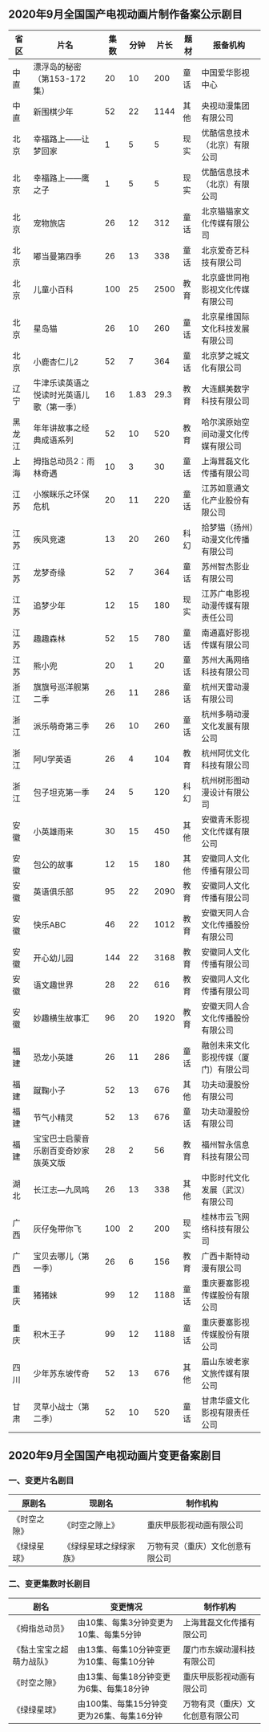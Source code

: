## 2020年9月全国国产电视动画片制作备案公示剧目
 省区 | 片名 | 集数 | 分钟 | 片长 | 题材 | 报备机构 
---|---|---|---|---|---|---
 中直 | 漂浮岛的秘密（第153-172集） | 20 | 10 | 200 | 童话 | 中国爱华影视中心 
 中直 | 新围棋少年 | 52 | 22 | 1144 | 其他 | 央视动漫集团有限公司 
 北京 | 幸福路上——让梦回家 | 1 | 5 | 5 | 现实 | 优酷信息技术（北京）有限公司 
 北京 | 幸福路上——鹰之子 | 1 | 5 | 5 | 现实 | 优酷信息技术（北京）有限公司 
 北京 | 宠物旅店 | 26 | 12 | 312 | 童话 | 北京猫猫家文化传媒有限公司 
 北京 | 嘟当曼第四季 | 26 | 13 | 338 | 童话 | 北京爱奇艺科技有限公司 
 北京 | 儿童小百科 | 100 | 25 | 2500 | 教育 | 北京盛世同袍影视文化传媒有限公司 
 北京 | 星岛猫 | 26 | 10 | 260 | 童话 | 北京星维国际文化科技发展有限公司 
 北京 | 小鹿杏仁儿2 | 52 | 7 | 364 | 童话 | 北京梦之城文化有限公司 
 辽宁 | 牛津乐读英语之悦读时光英语儿歌（第一季） | 16 | 1.83 | 29.3 | 教育 | 大连麒美数字科技有限公司 
 黑龙江 | 年年讲故事之经典成语系列 | 52 | 10 | 520 | 教育 | 哈尔滨原始空间动漫文化传媒有限公司 
 上海 | 拇指总动员2：雨林奇遇 | 10 | 3 | 30 | 童话 | 上海茸磊文化传播有限公司 
 江苏 | 小猴眯乐之环保危机 | 20 | 11 | 220 | 童话 | 江苏如意通文化产业股份有限公司 
 江苏 | 疾风竞速 | 13 | 20 | 260 | 科幻 | 拾梦猫（扬州）动漫文化传播有限公司 
 江苏 | 龙梦奇缘 | 52 | 7 | 364 | 童话 | 苏州智杰影业有限公司 
 江苏 | 追梦少年 | 12 | 15 | 180 | 现实 | 江苏广电影视动漫传媒有限责任公司 
 江苏 | 趣趣森林 | 52 | 15 | 780 | 童话 | 南通嘉好影视传媒有限公司 
 江苏 | 熊小兜 | 20 | 1 | 20 | 童话 | 苏州大禹网络科技有限公司 
 浙江 | 旗旗号巡洋舰第二季 | 26 | 11 | 286 | 童话 | 杭州天雷动漫有限公司 
 浙江 | 派乐萌奇第三季 | 26 | 10 | 260 | 童话 | 杭州多萌动漫文化发展有限公司 
 浙江 | 阿U学英语 | 26 | 4 | 104 | 教育 | 杭州阿优文化科技有限公司 
 浙江 | 包子坦克第一季 | 24 | 5 | 120 | 科幻 | 杭州树形图动漫设计有限公司 
 安徽 | 小英雄雨来 | 30 | 15 | 450 | 其他 | 安徽青禾影视文化传媒有限公司 
 安徽 | 包公的故事 | 12 | 15 | 180 | 其他 | 安徽同人文化传播有限公司 
 安徽 | 英语俱乐部 | 95 | 22 | 2090 | 教育 | 安徽同人文化传播有限公司 
 安徽 | 快乐ABC | 46 | 22 | 1012 | 教育 | 安徽天同人合文化传播股份有限公司 
 安徽 | 开心幼儿园 | 144 | 22 | 3168 | 教育 | 安徽同人文化传播有限公司 
 安徽 | 语文趣世界 | 28 | 22 | 616 | 教育 | 安徽同人文化传播有限公司 
 安徽 | 妙趣横生故事汇 | 96 | 20 | 1920 | 教育 | 安徽天同人合文化传播股份有限公司 
 福建 | 恐龙小英雄 | 26 | 11 | 286 | 童话 | 融创未来文化影视传媒（厦门）有限公司 
 福建 | 蹴鞠小子 | 52 | 13 | 676 | 其他 | 功夫动漫股份有限公司 
 福建 | 节气小精灵 | 52 | 13 | 676 | 童话 | 功夫动漫股份有限公司 
 福建 | 宝宝巴士启蒙音乐剧百变奇妙家族英文版 | 28 | 2 | 56 | 教育 | 福州智永信息科技有限公司 
 湖北 | 长江志—九凤鸣 | 26 | 13 | 338 | 其他 | 中影时代文化发展（武汉）有限公司 
 广西 | 灰仔兔带你飞 | 100 | 2 | 200 | 现实 | 桂林市云飞网络科技有限公司 
 广西 | 宝贝去哪儿（第一季） | 26 | 6 | 156 | 教育 | 广西卡斯特动漫有限公司 
 重庆 | 猪猪妹 | 99 | 12 | 1188 | 童话 | 重庆要塞影视传媒股份有限公司 
 重庆 | 积木王子 | 99 | 12 | 1188 | 童话 | 重庆要塞影视传媒股份有限公司 
 四川 | 少年苏东坡传奇 | 52 | 13 | 676 | 其他 | 眉山东坡老家文旅传媒有限公司 
 甘肃 | 灵草小战士（第二季） | 52 | 10 | 520 | 童话 | 甘肃华盛文化影视有限责任公司 

## 2020年9月全国国产电视动画片变更备案剧目
### 一、变更片名剧目
 原剧名 | 现剧名 | 制作机构 
---|---|---
 《时空之隙》 | 《时空之隙上》 | 重庆甲辰影视动画有限公司 
 《绿绿星球》 | 《绿绿星球之绿绿家族》 | 万物有灵（重庆）文化创意有限公司 

### 二、变更集数时长剧目
 剧名 | 变更情况 | 制作机构 
---|---|---
 《拇指总动员》 | 由10集、每集3分钟变更为10集、每集5分钟 | 上海茸磊文化传播有限公司 
 《黏土宝宝之超萌力战队》 | 由13集、每集10分钟变更为10集、每集10分钟 | 厦门市东娱动漫科技有限公司 
 《时空之隙》 | 由13集、每集18分钟变更为6集、每集18分钟 | 重庆甲辰影视动画有限公司 
 《绿绿星球》 | 由100集、每集15分钟变更为26集、每集16分钟 | 万物有灵（重庆）文化创意有限公司 
